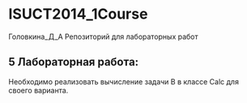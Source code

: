 ISUCT2014_1Course
=================
Головкина_Д_А
Репозиторий для лабораторных работ
## 5 Лабораторная работа:
Необходимо реализовать вычисление задачи B в классе Calc для своего варианта.

